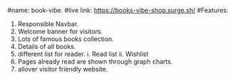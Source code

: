 #name: book-vibe.
#live link: https://books-vibe-shop.surge.sh/
#Features: 
1. Responsible Navbar.
2. Welcome banner for visitors.
3. Lots of famous books collection.
4. Details of all books.
5. different list for reader.
    i. Read list
    ii. Wishlist
6. Pages already read are shown through graph charts.
7. allover visitor friendly website.
